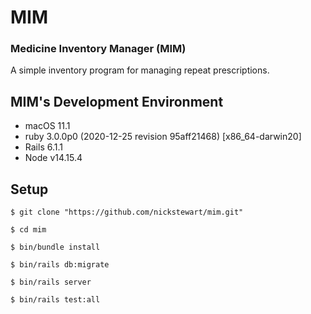 # MIM

### Medicine Inventory Manager (MIM)

A simple inventory program for managing repeat prescriptions.

## MIM's Development Environment

* macOS 11.1
* ruby 3.0.0p0 (2020-12-25 revision 95aff21468) [x86_64-darwin20]
* Rails 6.1.1
* Node v14.15.4

## Setup

`$ git clone "https://github.com/nickstewart/mim.git"`

`$ cd mim`

`$ bin/bundle install`

`$ bin/rails db:migrate`

`$ bin/rails server`

`$ bin/rails test:all`

